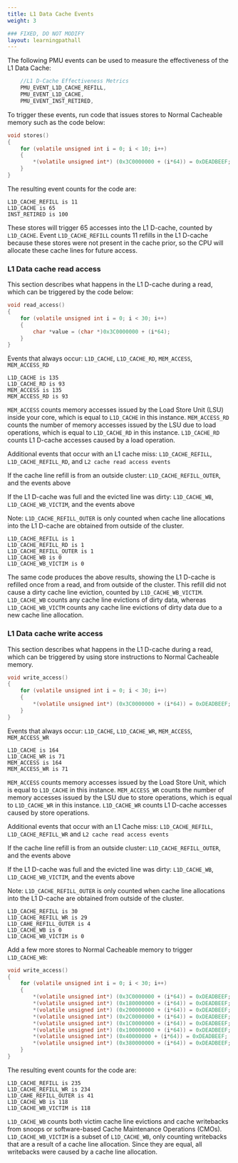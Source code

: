 ```yaml
---
title: L1 Data Cache Events
weight: 3

### FIXED, DO NOT MODIFY
layout: learningpathall
---
```


The following PMU events can be used to measure the effectiveness of the L1 Data Cache: 

```C
    //L1 D-Cache Effectiveness Metrics
    PMU_EVENT_L1D_CACHE_REFILL,
    PMU_EVENT_L1D_CACHE,
    PMU_EVENT_INST_RETIRED,
```

To trigger these events, run code that issues stores to Normal Cacheable memory such as the code below:

```C
void stores()
{
    for (volatile unsigned int i = 0; i < 10; i++) 
    {
        *(volatile unsigned int*) (0x3C0000000 + (i*64)) = 0xDEADBEEF; 
    } 
}
```

The resulting event counts for the code are:

```output
L1D_CACHE_REFILL is 11
L1D_CACHE is 65
INST_RETIRED is 100
```

These stores will trigger 65 accesses into the L1 D-cache, counted by `L1D_CACHE`. Event `L1D_CACHE_REFILL` counts 11 refills in the L1 D-cache because these stores were not present in the cache prior, so the CPU will allocate these cache lines for future access. 

### L1 Data cache read access

This section describes what happens in the L1 D-cache during a read, which can be triggered by the code below:    

```C
void read_access()
{
    for (volatile unsigned int i = 0; i < 30; i++)
    {
        char *value = (char *)0x3C0000000 + (i*64);
    }
}
```

Events that always occur: 
`L1D_CACHE`, `L1D_CACHE_RD`, `MEM_ACCESS`, `MEM_ACCESS_RD`

```output
L1D_CACHE is 135
L1D_CACHE_RD is 93
MEM_ACCESS is 135
MEM_ACCESS_RD is 93
```

`MEM_ACCESS` counts memory accesses issued by the Load Store Unit (LSU) inside your core, which is equal to `L1D_CACHE` in this instance. `MEM_ACCESS_RD` counts the number of memory accesses issued by the LSU due to load operations, which is equal to `L1D_CACHE_RD` in this instance. `L1D_CACHE_RD` counts L1 D-cache accesses caused by a load operation.

Additional events that occur with an L1 cache miss:
`L1D_CACHE_REFILL`, `L1D_CACHE_REFILL_RD`, and `L2 cache read access events`

If the cache line refill is from an outside cluster: `L1D_CACHE_REFILL_OUTER`, and the events above

If the L1 D-cache was full and the evicted line was dirty: 
`L1D_CACHE_WB`, `L1D_CACHE_WB_VICTIM`, and the events above 

Note: `L1D_CACHE_REFILL_OUTER` is only counted when cache line allocations into the L1 D-cache are obtained from outside of the cluster. 

```output
L1D_CACHE_REFILL is 1
L1D_CACHE_REFILL_RD is 1
L1D_CACHE_REFILL_OUTER is 1
L1D_CACHE_WB is 0
L1D_CACHE_WB_VICTIM is 0
```

The same code produces the above results, showing the L1 D-cache is refilled once from a read, and from outside of the cluster. This refill did not cause a dirty cache line eviction, counted by `L1D_CACHE_WB_VICTIM`. `L1D_CACHE_WB` counts any cache line evictions of dirty data, whereas `L1D_CACHE_WB_VICTM` counts any cache line evictions of dirty data due to a new cache line allocation.


### L1 Data cache write access 

This section describes what happens in the L1 D-cache during a read, which can be triggered by using store instructions to Normal Cacheable memory.  

```C  
void write_access()
{
    for (volatile unsigned int i = 0; i < 30; i++)
    {
        *(volatile unsigned int*) (0x3C0000000 + (i*64)) = 0xDEADBEEF;
    }
}
```

Events that always occur: 
`L1D_CACHE`, `L1D_CACHE_WR`, `MEM_ACCESS`, `MEM_ACCESS_WR`

```output
L1D_CACHE is 164
L1D_CACHE_WR is 71
MEM_ACCESS is 164
MEM_ACCESS_WR is 71
```

`MEM_ACCESS` counts memory accesses issued by the Load Store Unit, which is equal to `L1D_CACHE` in this instance. `MEM_ACCESS_WR` counts the number of memory accesses issued by the LSU due to store operations, which is equal to `L1D_CACHE_WR` in this instance. `L1D_CACHE_WR` counts L1 D-cache accesses caused by store operations.

Additional events that occur with an L1 Cache miss:
`L1D_CACHE_REFILL`, `L1D_CACHE_REFILL_WR` and `L2 cache read access events`

If the cache line refill is from an outside cluster: `L1D_CACHE_REFILL_OUTER`, and the events above

If the L1 D-cache was full and the evicted line was dirty: 
`L1D_CACHE_WB`, `L1D_CACHE_WB_VICTIM`, and the events above 

Note: `L1D_CACHE_REFILL_OUTER` is only counted when cache line allocations into the L1 D-cache are obtained from outside of the cluster. 

```output
L1D_CACHE_REFILL is 30
L1D_CACHE_REFILL_WR is 29
L1D_CAHE_REFILL_OUTER is 4
L1D_CACHE_WB is 0
L1D_CACHE_WB_VICTIM is 0
```

Add a few more stores to Normal Cacheable memory to trigger `L1D_CACHE_WB`:

```C
void write_access()
{
    for (volatile unsigned int i = 0; i < 30; i++)
    {
        *(volatile unsigned int*) (0x3C0000000 + (i*64)) = 0xDEADBEEF;
        *(volatile unsigned int*) (0x180000000 + (i*64)) = 0xDEADBEEF;
        *(volatile unsigned int*) (0x200000000 + (i*64)) = 0xDEADBEEF;
        *(volatile unsigned int*) (0x2C0000000 + (i*64)) = 0xDEADBEEF;
        *(volatile unsigned int*) (0x1C0000000 + (i*64)) = 0xDEADBEEF;
        *(volatile unsigned int*) (0x100000000 + (i*64)) = 0xDEADBEEF;
        *(volatile unsigned int*) (0x40000000 + (i*64)) = 0xDEADBEEF;
        *(volatile unsigned int*) (0x380000000 + (i*64)) = 0xDEADBEEF;
    }
}
```

The resulting event counts for the code are:

```output
L1D_CACHE_REFILL is 235
L1D_CACHE_REFILL_WR is 234
L1D_CAHE_REFILL_OUTER is 41
L1D_CACHE_WB is 118
L1D_CACHE_WB_VICTIM is 118
```

`L1D_CACHE_WB` counts both victim cache line evictions and cache writebacks from snoops or software-based Cache Maintenance Operations (CMOs).  `L1D_CACHE_WB_VICTIM` is a subset of `L1D_CACHE_WB`, only counting writebacks that are a result of a cache line allocation. Since they are equal, all writebacks were caused by a cache line allocation.
